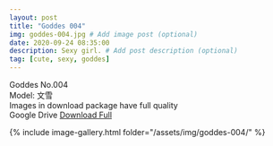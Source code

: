 ```yaml
---
layout: post
title: "Goddes 004"
img: goddes-004.jpg # Add image post (optional)
date: 2020-09-24 08:35:00
description: Sexy girl. # Add post description (optional)
tag: [cute, sexy, goddes]
---
```

Goddes No.004  
Model: 文雪                                                
Images in download package have full quality                    
Google Drive [Download Full](http://gestyy.com/eeHwZm)

{% include image-gallery.html folder="/assets/img/goddes-004/" %}
